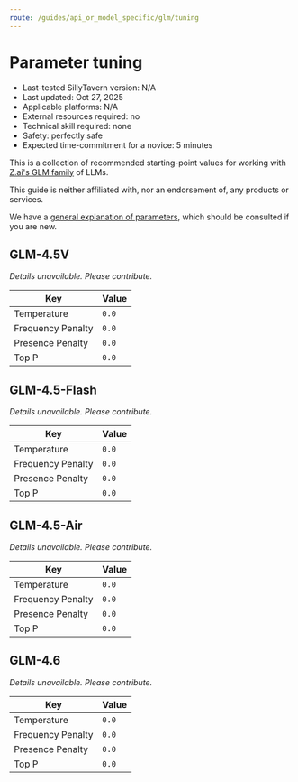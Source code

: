 ```yaml
---
route: /guides/api_or_model_specific/glm/tuning
---
```


# Parameter tuning

- Last-tested SillyTavern version: N/A
- Last updated: Oct 27, 2025
- Applicable platforms: N/A
- External resources required: no
- Technical skill required: none
- Safety: perfectly safe
- Expected time-commitment for a novice: 5 minutes

This is a collection of recommended starting-point values for working with [Z.ai's GLM family](https://z.ai/model-api) of LLMs.

This guide is neither affiliated with, nor an endorsement of, any products or services.

We have a [general explanation of parameters](../tuning), which should be consulted if you are new.

## GLM-4.5V

*Details unavailable. Please contribute.*

Key | Value
--- | ---
Temperature | `0.0`
Frequency Penalty | `0.0`
Presence Penalty | `0.0`
Top P | `0.0`

## GLM-4.5-Flash

*Details unavailable. Please contribute.*

Key | Value
--- | ---
Temperature | `0.0`
Frequency Penalty | `0.0`
Presence Penalty | `0.0`
Top P | `0.0`

## GLM-4.5-Air

*Details unavailable. Please contribute.*

Key | Value
--- | ---
Temperature | `0.0`
Frequency Penalty | `0.0`
Presence Penalty | `0.0`
Top P | `0.0`

## GLM-4.6

*Details unavailable. Please contribute.*

Key | Value
--- | ---
Temperature | `0.0`
Frequency Penalty | `0.0`
Presence Penalty | `0.0`
Top P | `0.0`
